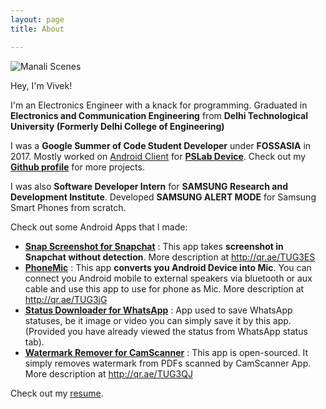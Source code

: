 ```yaml
---
layout: page 
title: About

---
```


<img src="{{ site.baseurl }}/assets/img/vivek.png" alt="Manali Scenes"/>

<p>Hey, I'm Vivek!<p>

<p>I'm an Electronics Engineer with a knack for programming. Graduated in <b>Electronics and Communication Engineering</b> from <b>Delhi Technological University (Formerly Delhi College of Engineering)</b></p>

<p>I was a <b>Google Summer of Code Student Developer</b> under <b>FOSSASIA</b> in 2017. Mostly worked on <a href="https://github.com/fossasia/pslab-android">Android Client</a> for <a href="https://pslab.fossasia.org/"><b>PSLab Device</b></a>. Check out my <a href="https://github.com/viveksb007"><b>Github profile</b></a> for more projects. </p>

<p>I was also <b>Software Developer Intern</b> for <b>SAMSUNG Research and Development Institute</b>. Developed <b>SAMSUNG ALERT MODE</b> for Samsung Smart Phones from scratch.</p>

Check out some Android Apps that I made:
* <a href="https://play.google.com/store/apps/details?id=com.viveksb007.snapnscreenshot"><b>Snap Screenshot for Snapchat</b></a> : This app takes <b>screenshot in Snapchat without detection</b>. More description at <a href="http://qr.ae/TUG3ES">http://qr.ae/TUG3ES</a>
* <a href="https://play.google.com/store/apps/details?id=com.viveksb007.phonemic"><b>PhoneMic</b></a> : This app <b>converts you Android Device into Mic</b>. You can connect you Android mobile to external speakers via bluetooth or aux cable and use this app to use for phone as Mic. More description at <a href="http://qr.ae/TUG3jG">http://qr.ae/TUG3jG</a>
* <a href="https://play.google.com/store/apps/details?id=com.viveksb007.whatsappstatusdownloader"><b>Status Downloader for WhatsApp</b></a> : App used to save WhatsApp statuses, be it image or video you can simply save it by this app. (Provided you have already viewed the status from WhatsApp status tab).
* <a href="https://github.com/viveksb007/camScannerWatermarkRemoverAndroid"><b>Watermark Remover for CamScanner</b></a> : This app is open-sourced. It simply removes watermark from PDFs scanned by CamScanner App. More description at <a href="http://qr.ae/TUG3QJ">http://qr.ae/TUG3QJ</a>

<p>Check out my <a href="{{ site.baseurl }}/assets/documents/resume.pdf" target="_blank">resume</a>.</p>

